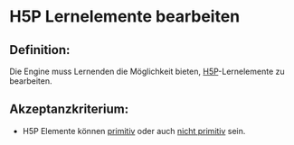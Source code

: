 # H5P Lernelemente bearbeiten


## Definition:

Die Engine muss Lernenden die Möglichkeit bieten, [H5P](H5P-GE.md)-Lernelemente zu bearbeiten.

## Akzeptanzkriterium:

- H5P Elemente können [primitiv](Primitives-Lernelement-Engine.md) oder auch [nicht primitiv](Nicht-primitives-Lernelement-Engine.md) sein.

